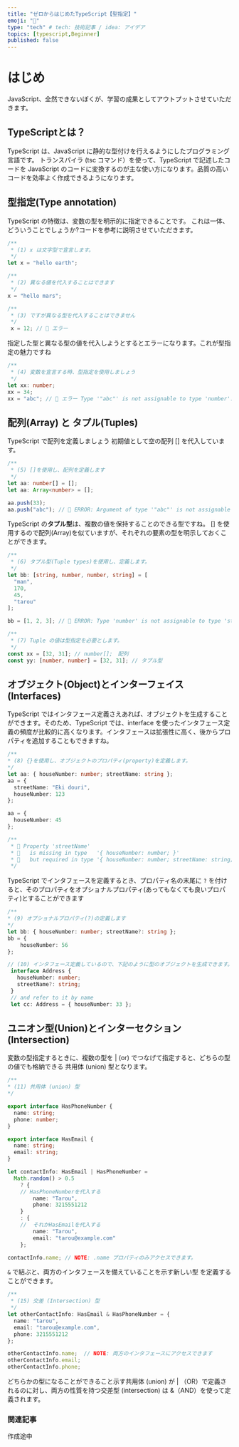 ```yaml
---
title: "ゼロからはじめたTypeScript【型指定】"
emoji: "🎉"
type: "tech" # tech: 技術記事 / idea: アイデア
topics: [typescript,Beginner]
published: false
---
```

# はじめ
JavaScript、全然できないぼくが、学習の成果としてアウトプットさせていただきます。　　

## TypeScriptとは？
TypeScript は、JavaScript に静的な型付けを行えるようにしたプログラミング言語です。 トランスパイラ (tsc コマンド）を使って、TypeScript で記述したコードを JavaScript のコードに変換するのが主な使い方になります。品質の高いコードを効率よく作成できるようになります。

## 型指定(Type annotation)
TypeScript の特徴は、変数の型を明示的に指定できることです。
これは一体、どういうことでしょうか?コードを参考に説明させていただきます。

```typescript:script.ts
/**
 * (1) x は文字型で宣言します。
 */
let x = "hello earth";

/**
 * (2) 異なる値を代入することはできます
 */
x = "hello mars";

/**
 * (3) ですが異なる型を代入することはできません
 */
 x = 12; // 🚨 エラー
```

指定した型と異なる型の値を代入しようとするとエラーになります。これが型指定の魅力ですね

```typescript:script.ts
/**
 * (4) 変数を宣言する時、型指定を使用しましょう
 */
let xx: number;
xx = 34;
xx = "abc"; // 🚨 エラー Type '"abc"' is not assignable to type 'number'.
```


## 配列(Array) と タプル(Tuples)
TypeScript で配列を定義しましょう
初期値として空の配列 [] を代入しています。

```typescript:script.ts
/**
 * (5) []を使用し、配列を定義します
 */
let aa: number[] = [];
let aa: Array<number> = [];

aa.push(33);
aa.push("abc"); // 🚨 ERROR: Argument of type '"abc"' is not assignable to parameter of type 'number'.
```

TypeScript の**タプル型**は、複数の値を保持することのできる型ですね。
[] を使用するので配列(Array)を似ていますが、それぞれの要素の型を明示しておくことができます。

```typescript:script.ts
/**
 * (6) タプル型(Tuple types)を使用し、定義します。
 */
let bb: [string, number, number, string] = [
  "man",
  170,
  45,
  "tarou"
];

bb = [1, 2, 3]; // 🚨 ERROR: Type 'number' is not assignable to type 'string'.

/**
 * (7) Tuple の値は型指定を必要とします。
 */
const xx = [32, 31]; // number[];　配列
const yy: [number, number] = [32, 31]; // タプル型
```

## オブジェクト(Object)とインターフェイス(Interfaces)
TypeScript ではインタフェース定義さえあれば、オブジェクトを生成することができます。そのため、TypeScript では、interface を使ったインタフェース定義の頻度が比較的に高くなります。インタフェースは拡張性に高く、後からプロパティを追加することもできますね。
```typescript:script.ts
/**
* (8) {}を使用し、オブジェクトのプロパティ(property)を定義します。
*/
let aa: { houseNumber: number; streetName: string };
aa = {
  streetName: "Eki douri",
  houseNumber: 123
};

aa = {
  houseNumber: 45
};

/**
 * 🚨 Property 'streetName'
 * 🚨   is missing in type   '{ houseNumber: number; }'
 * 🚨   but required in type '{ houseNumber: number; streetName: string; }'.
 */
```
TypeScript でインタフェースを定義するとき、プロパティ名の末尾に `?` を付けると、そのプロパティをオプショナルプロパティ(あってもなくても良いプロパティ)とすることができます

```typescript:script.ts
/**
* (9) オプショナルプロパティ(?)の定義します
*/
let bb: { houseNumber: number; streetName?: string };
bb = {
    houseNumber: 56
};

// (10) インタフェース定義しているので、下記のように型のオブジェクトを生成できます。
 interface Address {
   houseNumber: number;
   streetName?: string;
 }
 // and refer to it by name
 let cc: Address = { houseNumber: 33 };
```

## ユニオン型(Union)とインターセクション(Intersection)

変数の型指定するときに、複数の型を | (or) でつなげて指定すると、どちらの型の値でも格納できる 共用体 (union) 型となります。

```typescript:script.ts
/**
* (11) 共用体 (union) 型
*/

export interface HasPhoneNumber {
  name: string;
  phone: number;
}

export interface HasEmail {
  name: string;
  email: string;
}

let contactInfo: HasEmail | HasPhoneNumber =
  Math.random() > 0.5
    ? {
    // HasPhoneNumberを代入する
        name: "Tarou",
        phone: 3215551212
    }
    : {
    //  それかHasEmailを代入する
        name: "Tarou",
        email: "tarou@example.com"
    };

contactInfo.name; // NOTE: .name プロパティのみアクセスできます。
```

`&` で結ぶと、両方のインタフェースを備えていることを示す新しい型 を定義することができます。

```typescript:script.ts
/**
 * (15) 交差 (Intersection) 型 
 */
let otherContactInfo: HasEmail & HasPhoneNumber = {
  name: "tarou",
  email: "tarou@example.com",
  phone: 3215551212
};

otherContactInfo.name;  // NOTE: 両方のインタフェースにアクセスできます
otherContactInfo.email;
otherContactInfo.phone;
```
どちらかの型になることができること示す共用体 (union) が | （OR）で定義されるのに対し、両方の性質を持つ交差型 (intersection) は &（AND）を使って定義されます。

### 関連記事
作成途中
